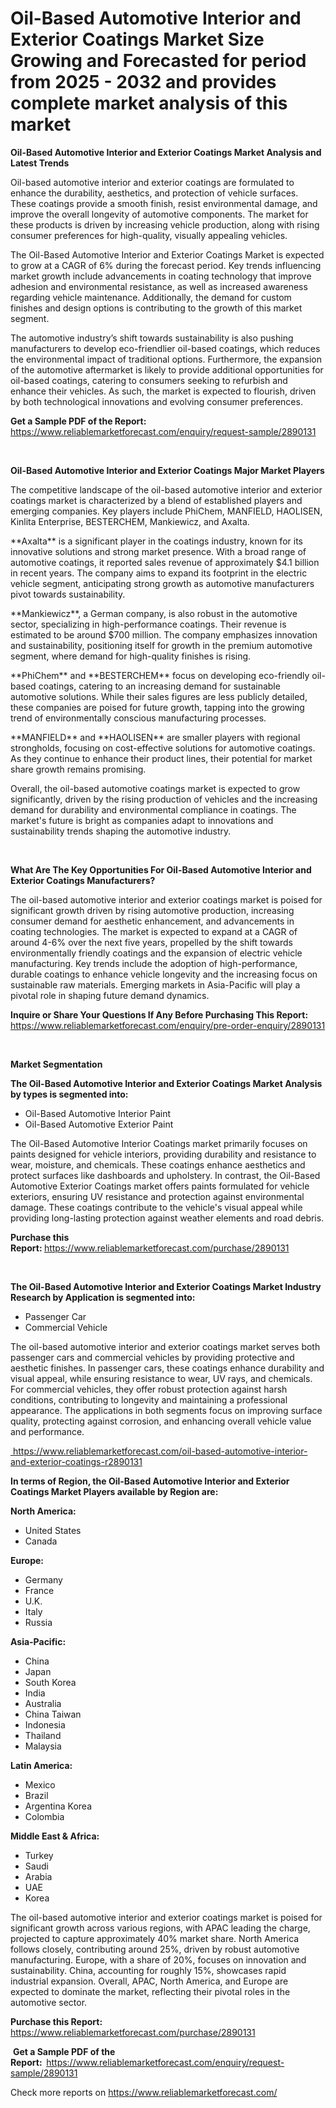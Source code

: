<p><h1>Oil-Based Automotive Interior and Exterior Coatings Market Size Growing and Forecasted for period from 2025 - 2032 and provides complete market analysis of this market</h1></p><p><strong>Oil-Based Automotive Interior and Exterior Coatings Market Analysis and Latest Trends</strong></p>
<p><p>Oil-based automotive interior and exterior coatings are formulated to enhance the durability, aesthetics, and protection of vehicle surfaces. These coatings provide a smooth finish, resist environmental damage, and improve the overall longevity of automotive components. The market for these products is driven by increasing vehicle production, along with rising consumer preferences for high-quality, visually appealing vehicles.</p><p>The Oil-Based Automotive Interior and Exterior Coatings Market is expected to grow at a CAGR of 6% during the forecast period. Key trends influencing market growth include advancements in coating technology that improve adhesion and environmental resistance, as well as increased awareness regarding vehicle maintenance. Additionally, the demand for custom finishes and design options is contributing to the growth of this market segment.</p><p>The automotive industry’s shift towards sustainability is also pushing manufacturers to develop eco-friendlier oil-based coatings, which reduces the environmental impact of traditional options. Furthermore, the expansion of the automotive aftermarket is likely to provide additional opportunities for oil-based coatings, catering to consumers seeking to refurbish and enhance their vehicles. As such, the market is expected to flourish, driven by both technological innovations and evolving consumer preferences.</p></p>
<p><strong>Get a Sample PDF of the Report:&nbsp;</strong> <a href="https://www.reliablemarketforecast.com/enquiry/request-sample/2890131?utm_campaign=2753&utm_medium=2&utm_source=Github&utm_content=ia&utm_term=14032025&utm_id=oil-based-automotive-interior-and-exterior-coatings">https://www.reliablemarketforecast.com/enquiry/request-sample/2890131</a></p>
<p>&nbsp;</p>
<p><strong>Oil-Based Automotive Interior and Exterior Coatings Major Market Players</strong></p>
<p><p>The competitive landscape of the oil-based automotive interior and exterior coatings market is characterized by a blend of established players and emerging companies. Key players include PhiChem, MANFIELD, HAOLISEN, Kinlita Enterprise, BESTERCHEM, Mankiewicz, and Axalta.</p><p>**Axalta** is a significant player in the coatings industry, known for its innovative solutions and strong market presence. With a broad range of automotive coatings, it reported sales revenue of approximately $4.1 billion in recent years. The company aims to expand its footprint in the electric vehicle segment, anticipating strong growth as automotive manufacturers pivot towards sustainability.</p><p>**Mankiewicz**, a German company, is also robust in the automotive sector, specializing in high-performance coatings. Their revenue is estimated to be around $700 million. The company emphasizes innovation and sustainability, positioning itself for growth in the premium automotive segment, where demand for high-quality finishes is rising.</p><p>**PhiChem** and **BESTERCHEM** focus on developing eco-friendly oil-based coatings, catering to an increasing demand for sustainable automotive solutions. While their sales figures are less publicly detailed, these companies are poised for future growth, tapping into the growing trend of environmentally conscious manufacturing processes.</p><p>**MANFIELD** and **HAOLISEN** are smaller players with regional strongholds, focusing on cost-effective solutions for automotive coatings. As they continue to enhance their product lines, their potential for market share growth remains promising.</p><p>Overall, the oil-based automotive coatings market is expected to grow significantly, driven by the rising production of vehicles and the increasing demand for durability and environmental compliance in coatings. The market's future is bright as companies adapt to innovations and sustainability trends shaping the automotive industry.</p></p>
<p>&nbsp;</p>
<p><strong>What Are The Key Opportunities For Oil-Based Automotive Interior and Exterior Coatings Manufacturers?</strong></p>
<p><p>The oil-based automotive interior and exterior coatings market is poised for significant growth driven by rising automotive production, increasing consumer demand for aesthetic enhancement, and advancements in coating technologies. The market is expected to expand at a CAGR of around 4-6% over the next five years, propelled by the shift towards environmentally friendly coatings and the expansion of electric vehicle manufacturing. Key trends include the adoption of high-performance, durable coatings to enhance vehicle longevity and the increasing focus on sustainable raw materials. Emerging markets in Asia-Pacific will play a pivotal role in shaping future demand dynamics.</p></p>
<p><strong>Inquire or Share Your Questions If Any Before Purchasing This Report:</strong> <a href="https://www.reliablemarketforecast.com/enquiry/pre-order-enquiry/2890131?utm_campaign=2753&utm_medium=2&utm_source=Github&utm_content=ia&utm_term=14032025&utm_id=oil-based-automotive-interior-and-exterior-coatings">https://www.reliablemarketforecast.com/enquiry/pre-order-enquiry/2890131</a></p>
<p>&nbsp;</p>
<p><strong>Market Segmentation</strong></p>
<p><strong>The Oil-Based Automotive Interior and Exterior Coatings Market Analysis by types is segmented into:</strong></p>
<p><ul><li>Oil-Based Automotive Interior Paint</li><li>Oil-Based Automotive Exterior Paint</li></ul></p>
<p><p>The Oil-Based Automotive Interior Coatings market primarily focuses on paints designed for vehicle interiors, providing durability and resistance to wear, moisture, and chemicals. These coatings enhance aesthetics and protect surfaces like dashboards and upholstery. In contrast, the Oil-Based Automotive Exterior Coatings market offers paints formulated for vehicle exteriors, ensuring UV resistance and protection against environmental damage. These coatings contribute to the vehicle's visual appeal while providing long-lasting protection against weather elements and road debris.</p></p>
<p><strong>Purchase this Report:&nbsp;</strong><a href="https://www.reliablemarketforecast.com/purchase/2890131?utm_campaign=2753&utm_medium=2&utm_source=Github&utm_content=ia&utm_term=14032025&utm_id=oil-based-automotive-interior-and-exterior-coatings">https://www.reliablemarketforecast.com/purchase/2890131</a></p>
<p>&nbsp;</p>
<p><strong>The Oil-Based Automotive Interior and Exterior Coatings Market Industry Research by Application is segmented into:</strong></p>
<p><ul><li>Passenger Car</li><li>Commercial Vehicle</li></ul></p>
<p><p>The oil-based automotive interior and exterior coatings market serves both passenger cars and commercial vehicles by providing protective and aesthetic finishes. In passenger cars, these coatings enhance durability and visual appeal, while ensuring resistance to wear, UV rays, and chemicals. For commercial vehicles, they offer robust protection against harsh conditions, contributing to longevity and maintaining a professional appearance. The applications in both segments focus on improving surface quality, protecting against corrosion, and enhancing overall vehicle value and performance.</p></p>
<p><a href="https://www.reliablemarketforecast.com/oil-based-automotive-interior-and-exterior-coatings-r2890131?utm_campaign=2753&utm_medium=2&utm_source=Github&utm_content=ia&utm_term=14032025&utm_id=oil-based-automotive-interior-and-exterior-coatings">&nbsp;https://www.reliablemarketforecast.com/oil-based-automotive-interior-and-exterior-coatings-r2890131</a></p>
<p><strong>In terms of Region, the Oil-Based Automotive Interior and Exterior Coatings Market Players available by Region are:</strong></p>
<p>
    <p> <strong> North America: </strong>
        <ul>
            <li>United States</li>
            <li>Canada</li>
        </ul>
        </p> 
    <p> <strong> Europe: </strong>
        <ul>
            <li>Germany</li>
            <li>France</li>
            <li>U.K.</li>
            <li>Italy</li>
            <li>Russia</li>
        </ul>
        </p> 
    <p> <strong> Asia-Pacific: </strong>
        <ul>
            <li>China</li>
            <li>Japan</li>
            <li>South Korea</li>
            <li>India</li>
            <li>Australia</li>
            <li>China Taiwan</li>
            <li>Indonesia</li>
            <li>Thailand</li>
            <li>Malaysia</li>
        </ul>
        </p> 
    <p> <strong> Latin America: </strong>
        <ul>
            <li>Mexico</li>
            <li>Brazil</li>
            <li>Argentina Korea</li>
            <li>Colombia</li>
        </ul>
        </p> 
    <p> <strong> Middle East & Africa: </strong>
        <ul>
            <li>Turkey</li>
            <li>Saudi</li>
            <li>Arabia</li>
            <li>UAE</li>
            <li>Korea</li>
        </ul>
    </p>
    </p>
<p><p>The oil-based automotive interior and exterior coatings market is poised for significant growth across various regions, with APAC leading the charge, projected to capture approximately 40% market share. North America follows closely, contributing around 25%, driven by robust automotive manufacturing. Europe, with a share of 20%, focuses on innovation and sustainability. China, accounting for roughly 15%, showcases rapid industrial expansion. Overall, APAC, North America, and Europe are expected to dominate the market, reflecting their pivotal roles in the automotive sector.</p></p>
<p><strong>Purchase this Report: </strong><a href="https://www.reliablemarketforecast.com/purchase/2890131?utm_campaign=2753&utm_medium=2&utm_source=Github&utm_content=ia&utm_term=14032025&utm_id=oil-based-automotive-interior-and-exterior-coatings">https://www.reliablemarketforecast.com/purchase/2890131</a></p>
<p>&nbsp;<strong>Get a Sample PDF of the Report:&nbsp;&nbsp;</strong><a href="https://www.reliablemarketforecast.com/enquiry/request-sample/2890131?utm_campaign=2753&utm_medium=2&utm_source=Github&utm_content=ia&utm_term=14032025&utm_id=oil-based-automotive-interior-and-exterior-coatings">https://www.reliablemarketforecast.com/enquiry/request-sample/2890131</a></p>
<p><strong></strong></p>
<p>Check more reports on <a href="https://www.reliablemarketforecast.com/?utm_campaign=2753&utm_medium=2&utm_source=Github&utm_content=ia&utm_term=14032025&utm_id=oil-based-automotive-interior-and-exterior-coatings">https://www.reliablemarketforecast.com/</a></p>